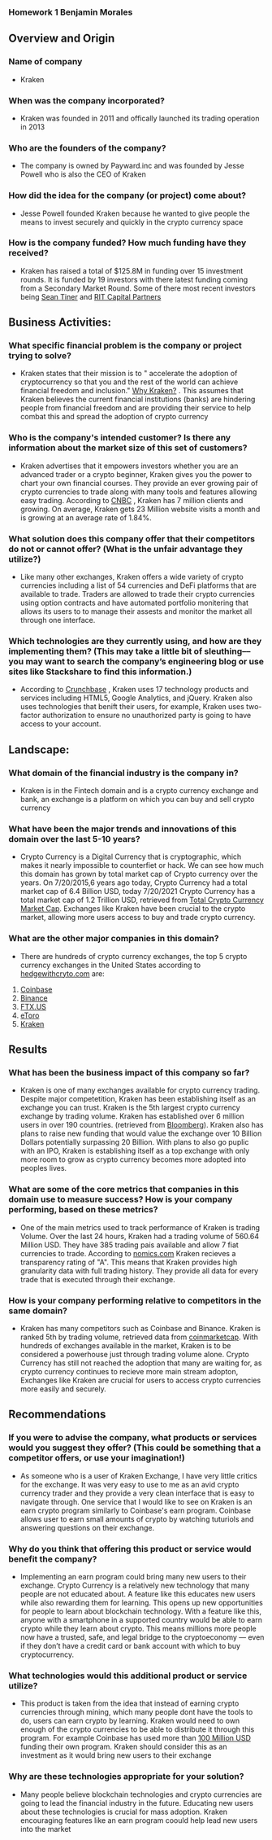 ### Homework 1	Benjamin Morales


## Overview and Origin
### Name of company 
  - Kraken

### When was the company incorporated? 
  - Kraken was founded in 2011 and offically launched its trading operation in 2013

### Who are the founders of the company?
  - The company is owned by Payward.inc and was founded by Jesse Powell who is also the CEO of Kraken

### How did the idea for the company (or project) come about?
  - Jesse Powell founded Kraken because he wanted to give people the means to invest securely and quickly in the crypto currency space

### How is the company funded? How much funding have they received?
  - Kraken has raised a total of $125.8M in funding over 15 investment rounds. It is funded by 19 investors with there latest funding coming from a Secondary Market Round. Some of there most recent investors being [Sean Tiner](http://seantiner.com/) and [RIT Capital Partners](https://www.ritcap.com/)

## Business Activities:

### What specific financial problem is the company or project trying to solve?
  - Kraken states that their mission is to " accelerate the adoption of cryptocurrency so that you and the rest of the world can achieve financial freedom and inclusion." [Why Kraken?](https://www.kraken.com/en-us/why-kraken/) . This assumes that Kraken believes the current financial institutions (banks) are hindering people from financial freedom and are providing their service to help combat this and spread the adoption of crypto currency

### Who is the company's intended customer?  Is there any information about the market size of this set of customers?
  - Kraken advertises that it empowers investors whether you are an advanced trader or a crypto beginner, Kraken gives you the power to chart your own financial courses. They provide an ever growing pair of crypto currencies to trade along with many tools and features allowing easy trading. According to [CNBC](cnbc.com/2021/06/02/kraken-launched-mobile-app-in-us-for-bitcoin-and-ethereum-purchases.html) , Kraken has 7 million clients and growing. On average, Kraken gets 23 Million website visits a month and is growing at an average rate of 1.84%. 

### What solution does this company offer that their competitors do not or cannot offer? (What is the unfair advantage they utilize?)
  - Like many other exchanges, Kraken offers a wide variety of crypto currencies including a list of 54 currencies and DeFi platforms that are available to trade. Traders are allowed to trade their crypto currencies using option contracts and have automated portfolio monitering that allows its users to to manage their assests and monitor the market all through one interface.  

### Which technologies are they currently using, and how are they implementing them? (This may take a little bit of sleuthing–– you may want to search the company’s engineering blog or use sites like Stackshare to find this information.)
  - According to [Crunchbase](https://www.crunchbase.com/organization/kraken/technology) , Kraken uses 17 technology products and services including HTML5, Google Analytics, and jQuery. Kraken also uses technologies that benift their users, for example, Kraken uses two-factor authorization to ensure no unauthorized party is going to have access to your account. 

## Landscape:

### What domain of the financial industry is the company in?
  - Kraken is in the Fintech domain and is a crypto currency exchange and bank, an exchange is a platform on which you can buy and sell crypto currency

### What have been the major trends and innovations of this domain over the last 5-10 years?
  - Crypto Currency is a Digital Currency that is cryptographic, which makes it nearly impossible to counterfiet or hack. We can see how much this domain has grown by total market cap of Crypto currency over the years. On 7/20/2015,6 years ago today, Crypto Currency had a total market cap of 6.4 Billion USD, today 7/20/2021 Crypto Currency has a total market cap of 1.2 Trillion USD, retrieved from [Total Crypto Currency Market Cap](https://coinmarketcap.com/charts/). Exchanges like Kraken have been crucial to the crypto market, allowing more users access to buy and trade crypto currency. 

### What are the other major companies in this domain?
  - There are hundreds of crypto currency exchanges, the top 5 crypto currency exchanges in the United States according to [hedgewithcryto.com](https://www.hedgewithcrypto.com/best-cryptocurrency-exchanges-usa/) are: 
  1. [Coinbase](https://www.coinbase.com/)
  2. [Binance](https://www.binance.com/en)
  3. [FTX.US](https://ftx.us/) 
  4. [eToro](https://www.etoro.com/en-us/?gclid=Cj0KCQjw6NmHBhD2ARIsAI3hrM0a_GXGc05Bh5v3NivXMM6JmzMmRcACAXwBeH7qyciiac6MT9p0GOAaApAbEALw_wcB)
  5. [Kraken](https://www.kraken.com/en-us/)

## Results

### What has been the business impact of this company so far?
  - Kraken is one of many exchanges available for crypto currency trading. Despite major competetition, Kraken has been establishing itself as an exchange you can trust. Kraken is the 5th largest crypto currency exchange by trading volume. Kraken has established over 6 million users in over 190 countries. (retrieved from [Bloomberg](https://www.bloomberg.com/news/articles/2021-06-17/kraken-ceo-says-crypto-exchange-could-go-public-in-12-18-months)). Kraken also has plans to raise new funding that would value the exchange over 10 Billion Dollars potentially surpassing 20 Billion. With plans to also go puplic with an IPO, Kraken is establishing itself as a top exchange with only more room to grow as crypto currency becomes more adopted into peoples lives.

### What are some of the core metrics that companies in this domain use to measure success? How is your company performing, based on these metrics?
  - One of the main metrics used to track performance of Kraken is trading Volume. Over the last 24 hours, Kraken had a trading volume of 560.64 Million USD. They have 385 trading pais available and allow 7 fiat currencies to trade. According to [nomics.com](https://nomics.com/exchanges/kraken) Kraken recieves a transparency rating of "A". This means that Kraken provides high granularity data with full trading history. They provide all data for every trade that is executed through their exchange. 

### How is your company performing relative to competitors in the same domain?
  - Kraken has many competitors such as Coinbase and Binance. Kraken is ranked 5th by trading volume, retrieved data from [coinmarketcap](https://coinmarketcap.com/rankings/exchanges/). With hundreds of exchanges available in the market, Kraken is to be considered a powerhouse just through trading volume alone. Crypto Currency has still not reached the adoption that many are waiting for, as crypto currency continues to recieve more main stream adopton, Exchanges like Kraken are crucial for users to access crypto currencies more easily and securely.  


## Recommendations

### If you were to advise the company, what products or services would you suggest they offer? (This could be something that a competitor offers, or use your imagination!)
  - As someone who is a user of Kraken Exchange, I have very little critics for the exchange. It was very easy to use to me as an avid crypto currency trader and they provide a very clean interface that is easy to navigate through. One service that I would like to see on Kraken is an earn crypto program similarly to Coinbase's earn program. Coinbase allows user to earn small amounts of crypto by watching tuturiols and answering questions on their exchange. 

### Why do you think that offering this product or service would benefit the company?
 - Implementing an earn program could bring many new users to their exchange. Crypto Currency is a relatively new technology that many people are not educated about. A feature like this educates new users while also rewarding them for learning.  This opens up new opportunities for people to learn about blockchain technology. With a feature like this, anyone with a smartphone in a supported country would be able to earn crypto while they learn about crypto. This means millions more people now have a trusted, safe, and legal bridge to the cryptoeconomy — even if they don’t have a credit card or bank account with which to buy cryptocurrency.

### What technologies would this additional product or service utilize?
  - This product is taken from the idea that instead of earning crypto currencies through mining, which many people dont have the tools to do, users can earn crypto by learning. Kraken would need to own enough of the crypto currencies to be able to distribute it through this program. For example Coinbase has used more than [100 Million USD](https://blog.coinbase.com/coinbase-earn-now-allows-users-in-100-countries-to-earn-their-share-of-100m-in-cryptocurrency-6eb80d645191) funding their own program. Kraken should consider this as an investment as it would bring new users to their exchange

### Why are these technologies appropriate for your solution?
  - Many people believe blockchain technologies and crypto currencies are going to lead the financial industry in the future. Educating new users about these technologies is crucial for mass adoption. Kraken encouraging features like an earn program coould help lead new users into the market



